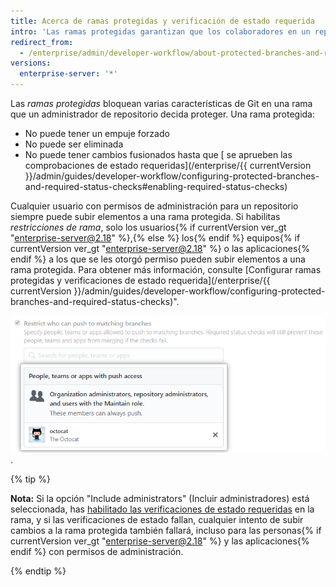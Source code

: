 ```yaml
---
title: Acerca de ramas protegidas y verificación de estado requerida
intro: 'Las ramas protegidas garantizan que los colaboradores en un repositorio no puedan realizar cambios irrevocables a las ramas. Las verificaciones de estado requeridas garantizan que todas las pruebas de integración continua (CI) requeridas sean aprobadas antes de que los colaboradores puedan realizar cambios en una rama protegida. Las ramas dentro de los repositorios que pertenecen a organizaciones se pueden configurar para que solo ciertos usuarios{% if currentVersion ver_gt "enterprise-server@2.18" %},{% else %} {% endif %} equipos{% if currentVersion ver_gt "enterprise-server@2.18" %} o aplicaciones{% endif %} puedan subir elementos a la rama.'
redirect_from:
  - /enterprise/admin/developer-workflow/about-protected-branches-and-required-status-checks
versions:
  enterprise-server: '*'
---
```


Las *ramas protegidas* bloquean varias características de Git en una rama que un administrador de repositorio decida proteger. Una rama protegida:

* No puede tener un empuje forzado
* No puede ser eliminada
* No puede tener cambios fusionados hasta que [ se aprueben las comprobaciones de estado requeridas](/enterprise/{{ currentVersion }}/admin/guides/developer-workflow/configuring-protected-branches-and-required-status-checks#enabling-required-status-checks)

Cualquier usuario con permisos de administración para un repositorio siempre puede subir elementos a una rama protegida. Si habilitas *restricciones de rama*, solo los usuarios{% if currentVersion ver_gt "enterprise-server@2.18" %},{% else %} los{% endif %} equipos{% if currentVersion ver_gt "enterprise-server@2.18" %} o las aplicaciones{% endif %} a los que se les otorgó permiso pueden subir elementos a una rama protegida. Para obtener más información, consulte [Configurar ramas protegidas y verificaciones de estado requerida](/enterprise/{{ currentVersion }}/admin/guides/developer-workflow/configuring-protected-branches-and-required-status-checks)".

![Permisos de rama restringidas](/assets/images/help/repository/restrict-branch-users.png).

{% tip %}

**Nota:** Si la opción "Include administrators" (Incluir administradores) está seleccionada, has [habilitado las verificaciones de estado requeridas](/articles/enabling-required-status-checks) en la rama, y si las verificaciones de estado fallan, cualquier intento de subir cambios a la rama protegida también fallará, incluso para las personas{% if currentVersion ver_gt "enterprise-server@2.18" %} y las aplicaciones{% endif %} con permisos de administración.

{% endtip %}
